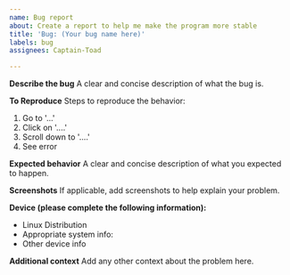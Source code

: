 ```yaml
---
name: Bug report
about: Create a report to help me make the program more stable
title: 'Bug: (Your bug name here)'
labels: bug
assignees: Captain-Toad

---
```


**Describe the bug**
A clear and concise description of what the bug is.

**To Reproduce**
Steps to reproduce the behavior:
1. Go to '...'
2. Click on '....'
3. Scroll down to '....'
4. See error

**Expected behavior**
A clear and concise description of what you expected to happen.

**Screenshots**
If applicable, add screenshots to help explain your problem.

**Device (please complete the following information):**
 - Linux Distribution
 - Appropriate system info:
 - Other device info

**Additional context**
Add any other context about the problem here.
